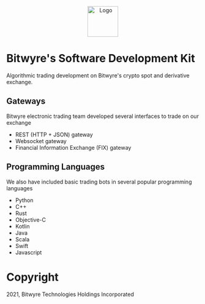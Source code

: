 <p align="center">
  <a href="https://github.com/bitwyre">
    <img src="https://github.com/bitwyre/interface/blob/develop/public/static/images/logo.png" alt="Logo" height="80" width="auto">
  </a>
</p>

# Bitwyre's Software Development Kit 

Algorithmic trading development on Bitwyre's crypto spot and derivative exchange.

## Gateways

Bitwyre electronic trading team developed several interfaces to trade on our exchange

- REST (HTTP + JSON) gateway
- Websocket gateway
- Financial Information Exchange (FIX) gateway

## Programming Languages

We also have included basic trading bots in several popular programming languages

- Python
- C++
- Rust
- Objective-C
- Kotlin
- Java
- Scala
- Swift
- Javascript

# Copyright

2021, Bitwyre Technologies Holdings Incorporated
